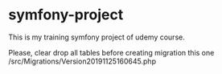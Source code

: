 # symfony-project
This is my training symfony project of udemy course.

Please, clear drop all tables before creating
migration this one /src/Migrations/Version20191125160645.php
